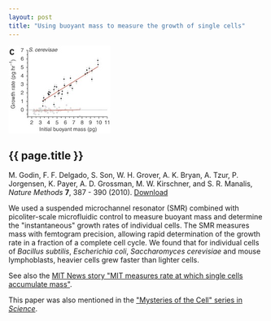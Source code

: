 ```yaml
---
layout: post
title: "Using buoyant mass to measure the growth of single cells"
---
```


[![](images/cell_growth.jpg)](pdfs/cell_growth.pdf)

{{ page.title }}
----------------

M. Godin, F. F. Delgado, S. Son, W. H. Grover, A. K. Bryan, A. Tzur, P. Jorgensen, K. Payer, A. D. Grossman, M. W. Kirschner, and S. R. Manalis, *Nature Methods* **7**, 387 - 390 (2010).  [Download](pdfs/cell_growth.pdf)

We used a suspended microchannel resonator (SMR) combined with picoliter-scale microfluidic control to measure buoyant mass and determine the "instantaneous" growth rates of individual cells. The SMR measures mass with femtogram precision, allowing rapid determination of the growth rate in a fraction of a complete cell cycle. We found that for individual cells of *Bacillus subtilis*, *Escherichia coli*, *Saccharomyces cerevisiae* and mouse lymphoblasts, heavier cells grew faster than lighter cells.

See also the [MIT News story "MIT measures rate at which single cells accumulate mass"](http://web.mit.edu/press/2010/cell-growth.html).

This paper was also mentioned in the ["Mysteries of the Cell" series in *Science*](http://www.sciencemag.org/content/334/6059/1047.full).
